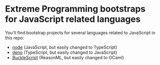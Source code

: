 # Extreme Programming bootstraps for JavaScript related languages

You'll find bootstrap projects for several languages related to JavaScript in this repo:

- [node](./node) (JavaScript, but easily changed to TypeScript)
- [deno](./deno) (TypeScript, but easily changed to JavaScript)
- [BuckleScript](./bucklescript) (ReasonML, but easily changed to OCaml)
